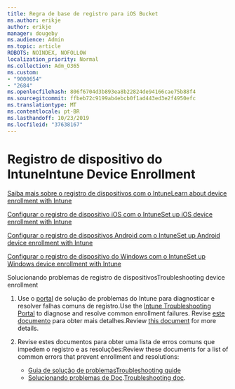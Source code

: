 ```yaml
---
title: Regra de base de registro para iOS Bucket
ms.author: erikje
author: erikje
manager: dougeby
ms.audience: Admin
ms.topic: article
ROBOTS: NOINDEX, NOFOLLOW
localization_priority: Normal
ms.collection: Adm_O365
ms.custom:
- "9000654"
- "2684"
ms.openlocfilehash: 806f6704d3b893ea8b22824de94166cae75b88f4
ms.sourcegitcommit: ffbeb72c9199ab4ebcb0f1ad443ed3e2f4950efc
ms.translationtype: MT
ms.contentlocale: pt-BR
ms.lasthandoff: 10/23/2019
ms.locfileid: "37638167"
---
```

# <a name="intune-device-enrollment"></a><span data-ttu-id="90edb-102">Registro de dispositivo do Intune</span><span class="sxs-lookup"><span data-stu-id="90edb-102">Intune Device Enrollment</span></span>

[<span data-ttu-id="90edb-103">Saiba mais sobre o registro de dispositivos com o Intune</span><span class="sxs-lookup"><span data-stu-id="90edb-103">Learn about device enrollment with Intune</span></span>](https://docs.microsoft.com/intune/enrollment/device-enrollment)

[<span data-ttu-id="90edb-104">Configurar o registro de dispositivo iOS com o Intune</span><span class="sxs-lookup"><span data-stu-id="90edb-104">Set up iOS device enrollment with Intune</span></span>](https://docs.microsoft.com/intune/enrollment/ios-enroll)

[<span data-ttu-id="90edb-105">Configurar o registro de dispositivos Android com o Intune</span><span class="sxs-lookup"><span data-stu-id="90edb-105">Set up Android device enrollment with Intune</span></span>](https://docs.microsoft.com/intune/android-enroll)

[<span data-ttu-id="90edb-106">Configurar o registro de dispositivo do Windows com o Intune</span><span class="sxs-lookup"><span data-stu-id="90edb-106">Set up Windows device enrollment with Intune</span></span>](https://docs.microsoft.com/intune/windows-enroll)

<span data-ttu-id="90edb-107">Solucionando problemas de registro de dispositivos</span><span class="sxs-lookup"><span data-stu-id="90edb-107">Troubleshooting device enrollment</span></span>

1. <span data-ttu-id="90edb-108">Use o [portal](https://devicemanagement.microsoft.com/#blade/Microsoft_Intune_DeviceSettings/TroubleshootBlade) de solução de problemas do Intune para diagnosticar e resolver falhas comuns de registro.</span><span class="sxs-lookup"><span data-stu-id="90edb-108">Use the [Intune Troubleshooting Portal](https://devicemanagement.microsoft.com/#blade/Microsoft_Intune_DeviceSettings/TroubleshootBlade) to diagnose and resolve common enrollment failures.</span></span> <span data-ttu-id="90edb-109">Revise [este documento](https://docs.microsoft.com/intune/help-desk-operators) para obter mais detalhes.</span><span class="sxs-lookup"><span data-stu-id="90edb-109">Review [this document](https://docs.microsoft.com/intune/help-desk-operators) for more details.</span></span>

2. <span data-ttu-id="90edb-110">Revise estes documentos para obter uma lista de erros comuns que impedem o registro e as resoluções:</span><span class="sxs-lookup"><span data-stu-id="90edb-110">Review these documents for a list of common errors that prevent enrollment and resolutions:</span></span>
    - [<span data-ttu-id="90edb-111">Guia de solução de problemas</span><span class="sxs-lookup"><span data-stu-id="90edb-111">Troubleshooting guide</span></span>](https://support.microsoft.com/help/4469913/troubleshooting-windows-device-enrollment-problems-in-microsoft-intune)
    - <span data-ttu-id="90edb-112">[Solucionando problemas de Doc](https://docs.microsoft.com/intune/troubleshoot-device-enrollment-in-intune).</span><span class="sxs-lookup"><span data-stu-id="90edb-112">[Troubleshooting doc](https://docs.microsoft.com/intune/troubleshoot-device-enrollment-in-intune).</span></span>
